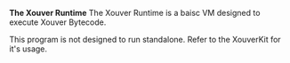 **The Xouver Runtime**
The Xouver Runtime is a baisc VM designed to execute Xouver Bytecode.

This program is not designed to run standalone. Refer to the XouverKit for it's usage.
